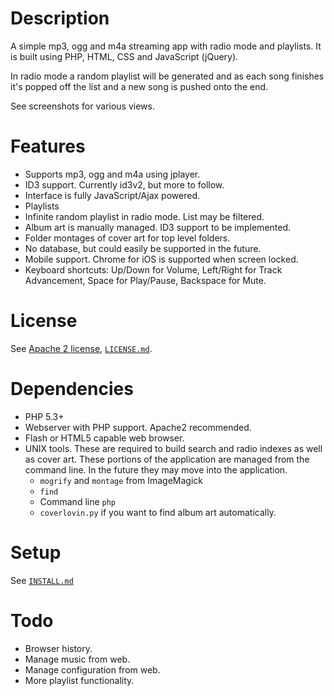 Description
===========

A simple mp3, ogg and m4a streaming app with radio mode and playlists. It is built using PHP, HTML, CSS 
and JavaScript (jQuery).

In radio mode a random playlist will be generated and as each song finishes it's popped off the list and a new
song is pushed onto the end.

See screenshots for various views.

Features
========

* Supports mp3, ogg and m4a using jplayer.
* ID3 support. Currently id3v2, but more to follow.
* Interface is fully JavaScript/Ajax powered.
* Playlists
* Infinite random playlist in radio mode. List may be filtered.
* Album art is manually managed. ID3 support to be implemented.
* Folder montages of cover art for top level folders.
* No database, but could easily be supported in the future.
* Mobile support. Chrome for iOS is supported when screen locked.
* Keyboard shortcuts: Up/Down for Volume, Left/Right for Track Advancement, Space for Play/Pause, Backspace for Mute.

License
=======

See [Apache 2 license](https://www.apache.org/licenses/LICENSE-2.0.html), [`LICENSE.md`](LICENSE.md).

Dependencies
============

* PHP 5.3+
* Webserver with PHP support. Apache2 recommended.
* Flash or HTML5 capable web browser.
* UNIX tools. These are required to build search and radio indexes as well as cover art. These portions of the application are managed from the command line. In the future they may move into the application.
    * `mogrify` and `montage` from ImageMagick
    * `find`
    * Command line `php`
    * `coverlovin.py` if you want to find album art automatically.

Setup
=====

See [`INSTALL.md`](INSTALL.md)

Todo
====

* Browser history.
* Manage music from web.
* Manage configuration from web.
* More playlist functionality.

